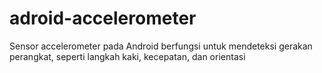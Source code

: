 # adroid-accelerometer
Sensor accelerometer pada Android berfungsi untuk mendeteksi gerakan perangkat, seperti langkah kaki, kecepatan, dan orientasi
